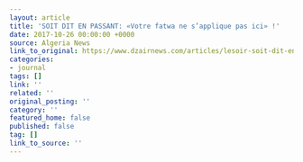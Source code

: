 ```yaml
---
layout: article
title: 'SOIT DIT EN PASSANT: «Votre fatwa ne s’applique pas ici» !'
date: 2017-10-26 00:00:00 +0000
source: Algeria News
link_to_original: https://www.dzairnews.com/articles/lesoir-soit-dit-en-passant-votre-fatwa-ne-s-applique-pas-ici
categories:
- journal
tags: []
link: ''
related: ''
original_posting: ''
category: ''
featured_home: false
published: false
tag: []
link_to_source: ''
---
```

